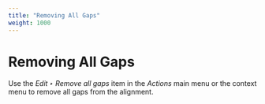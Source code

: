 ```yaml
---
title: "Removing All Gaps"
weight: 1000
---
```


# Removing All Gaps

Use the _Edit ‣ Remove all gaps_ item in the _Actions_ main menu or the context menu to remove all gaps from the alignment.